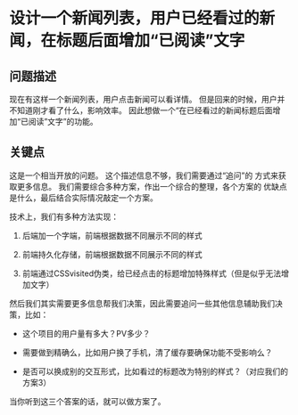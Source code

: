 
# 设计一个新闻列表，用户已经看过的新闻，在标题后面增加“已阅读”文字

## 问题描述

现在有这样一个新闻列表，用户点击新闻可以看详情。
但是回来的时候，用户并不知道刚才看了什么，影响效率。
因此想做一个“在已经看过的新闻标题后面增加“已阅读”文字”的功能。

## 关键点

这是一个相当开放的问题。 这个描述信息不够，我们需要通过“追问”的
方式来获取更多信息。 我们需要综合多种方案，作出一个综合的整理，各个方案的
优缺点是什么，最后结合实际情况敲定一个方案。

技术上，我们有多种方法实现：

1. 后端加一个字端，前端根据数据不同展示不同的样式

2. 前端持久化存储，前端根据数据不同展示不同的样式

3. 前端通过CSSvisited伪类，给已经点击的标题增加特殊样式（但是似乎无法增加文字）

然后我们其实需要更多信息帮我们决策，因此需要追问一些其他信息辅助我们决策，比如：

- 这个项目的用户量有多大？PV多少？

- 需要做到精确么，比如用户换了手机，清了缓存要确保功能不受影响么？

- 是否可以换成别的交互形式，比如看过的标题改为特别的样式？（对应我们的方案3）


当你听到这三个答案的话，就可以做方案了。